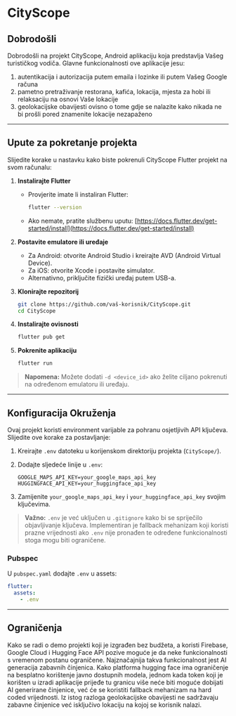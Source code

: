 # CityScope

## Dobrodošli

Dobrodošli na projekt CityScope, Android aplikaciju koja predstavlja Vašeg turističkog vodiča. 
Glavne funkcionalnosti ove aplikacije jesu:
1. autentikacija i autorizacija putem emaila i lozinke ili putem Vašeg Google računa
2. pametno pretraživanje restorana, kafića, lokacija, mjesta za hobi ili relaksaciju na osnovi Vaše lokacije
3. geolokacijske obavijesti ovisno o tome gdje se nalazite kako nikada ne bi prošli pored znamenite lokacije nezapaženo

---

## Upute za pokretanje projekta

Slijedite korake u nastavku kako biste pokrenuli CityScope Flutter projekt na svom računalu:

1. **Instalirajte Flutter**

   * Provjerite imate li instaliran Flutter:

     ```bash
     flutter --version
     ```
   * Ako nemate, pratite službenu uputu: [https://docs.flutter.dev/get-started/install](https://docs.flutter.dev/get-started/install)

2. **Postavite emulatore ili uređaje**

   * Za Android: otvorite Android Studio i kreirajte AVD (Android Virtual Device).
   * Za iOS: otvorite Xcode i postavite simulator.
   * Alternativno, priključite fizički uređaj putem USB-a.

3. **Klonirajte repozitorij**

   ```bash
   git clone https://github.com/vaš-korisnik/CityScope.git
   cd CityScope
   ```

4. **Instalirajte ovisnosti**

   ```bash
   flutter pub get
   ```

5. **Pokrenite aplikaciju**

   ```bash
   flutter run
   ```

> **Napomena:** Možete dodati `-d <device_id>` ako želite ciljano pokrenuti na određenom emulatoru ili uređaju.

---

## Konfiguracija Okruženja

Ovaj projekt koristi environment varijable za pohranu osjetljivih API ključeva. Slijedite ove korake za postavljanje:

1. Kreirajte `.env` datoteku u korijenskom direktoriju projekta (`CityScope/`).
2. Dodajte sljedeće linije u `.env`:

   ```dotenv
   GOOGLE_MAPS_API_KEY=your_google_maps_api_key
   HUGGINGFACE_API_KEY=your_huggingface_api_key
   ```
3. Zamijenite `your_google_maps_api_key` i `your_huggingface_api_key` svojim ključevima.

> **Važno:** `.env` je već uključen u `.gitignore` kako bi se spriječilo objavljivanje ključeva. Implementiran je fallback mehanizam koji koristi prazne vrijednosti ako `.env` nije pronađen te određene funkcionalnosti stoga mogu biti ograničene.

### Pubspec

U `pubspec.yaml` dodajte `.env` u assets:

```yaml
flutter:
  assets:
    - .env
```

---

## Ograničenja

Kako se radi o demo projekti koji je izgrađen bez budžeta, a koristi Firebase, Google Cloud i Hugging Face API pozive moguće je da neke funkcionalnosti s vremenom postanu ograničene. 
Najznačajnija takva funkcionalnost jest AI generacija zabavnih činjenica. Kako platforma hugging face ima ograničenje na besplatno korištenje javno dostupnih modela, jednom kada token koji je korišten u izradi aplikacije prijeđe tu granicu više neće biti moguće dobijati AI generirane činjenice, već će se koristiti fallback mehanizam na hard coded vrijednosti. Iz istog razloga geolokacijske obavijesti ne sadržavaju zabavne činjenice već isključivo lokaciju na kojoj se korisnik nalazi. 